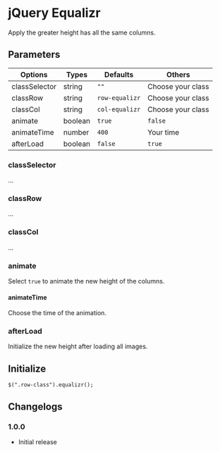 # jQuery Equalizr

Apply the greater height has all the same columns.

## Parameters

| Options       | Types   | Defaults         | Others            |
| ------------- | ------- | ---------------- | ----------------- |
| classSelector | string  | ``""``           | Choose your class |
| classRow      | string  | ``row-equalizr`` | Choose your class |
| classCol      | string  | ``col-equalizr`` | Choose your class |
| animate       | boolean | ``true``         | ``false``         |
| animateTime   | number  | ``400``          | Your time         |
| afterLoad     | boolean | ``false``        | ``true``          |

### classSelector

...

### classRow

...

### classCol

...

### animate

Select ``true`` to animate the new height of the columns.

#### animateTime

Choose the time of the animation.

### afterLoad

Initialize the new height after loading all images.

## Initialize

    $(".row-class").equalizr();

## Changelogs

### 1.0.0

* Initial release